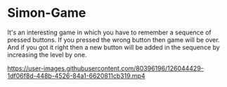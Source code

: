 # Simon-Game
It's an interesting game in which you have to remember a sequence of pressed buttons. 
If you pressed the wrong button then game will be over.
And if you got it right then a new button will be added in the sequence by increasing the level by one.



https://user-images.githubusercontent.com/80396196/126044429-1df06f8d-448b-4526-84a1-6620811cb319.mp4


